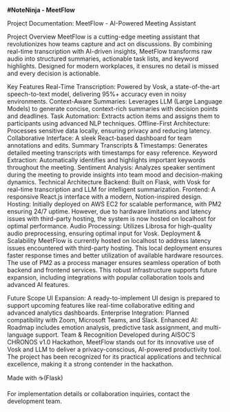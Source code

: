 **#NoteNinja - MeetFlow**


Project Documentation: MeetFlow - AI-Powered Meeting Assistant

Project Overview
MeetFlow is a cutting-edge meeting assistant that revolutionizes how teams capture and act on discussions. By combining real-time transcription with AI-driven insights, MeetFlow transforms raw audio into structured summaries, actionable task lists, and keyword highlights. Designed for modern workplaces, it ensures no detail is missed and every decision is actionable.

Key Features
Real-Time Transcription: Powered by Vosk, a state-of-the-art speech-to-text model, delivering 95%+ accuracy even in noisy environments.
Context-Aware Summaries: Leverages LLM (Large Language Models) to generate concise, context-rich summaries with decision points and deadlines.
Task Automation: Extracts action items and assigns them to participants using advanced NLP techniques.
Offline-First Architecture: Processes sensitive data locally, ensuring privacy and reducing latency.
Collaborative Interface: A sleek React-based dashboard for team annotations and edits.
Summary Transcripts & Timestamps: Generates detailed meeting transcripts with timestamps for easy reference.
Keyword Extraction: Automatically identifies and highlights important keywords throughout the meeting.
Sentiment Analysis: Analyzes speaker sentiment during the meeting to provide insights into team mood and decision-making dynamics.
Technical Architecture
Backend: Built on Flask, with Vosk for real-time transcription and LLM for intelligent summarization.
Frontend: A responsive React.js interface with a modern, Notion-inspired design.
Hosting: Initially deployed on AWS EC2 for scalable performance, with PM2 ensuring 24/7 uptime. However, due to hardware limitations and latency issues with third-party hosting, the system is now hosted on localhost for optimal performance.
Audio Processing: Utilizes Librosa for high-quality audio preprocessing, ensuring optimal input for Vosk.
Deployment & Scalability
MeetFlow is currently hosted on localhost to address latency issues encountered with third-party hosting. This local deployment ensures faster response times and better utilization of available hardware resources. The use of PM2 as a process manager ensures seamless operation of both backend and frontend services. This robust infrastructure supports future expansion, including integrations with popular collaboration tools and advanced AI features.

Future Scope
UI Expansion: A ready-to-implement UI design is prepared to support upcoming features like real-time collaborative editing and advanced analytics dashboards.
Enterprise Integration: Planned compatibility with Zoom, Microsoft Teams, and Slack.
Enhanced AI: Roadmap includes emotion analysis, predictive task assignment, and multi-language support.
Team & Recognition
Developed during AISOC’S CHRONOS v1.0 Hackathon, MeetFlow stands out for its innovative use of Vosk and LLM to deliver a privacy-conscious, AI-powered productivity tool. The project has been recognized for its practical applications and technical excellence, making it a strong contender in the hackathon.

Made with ☕(Flask)

For implementation details or collaboration inquiries, contact the development team.